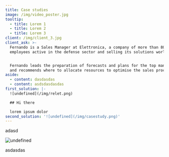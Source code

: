 ```yaml
---
title: Case studies
image: /img/video_poster.jpg
tooltip:
  - title: Lorem 1
  - title: Lorem 2
  - title: Lorem 3
client: /img/client_3.jpg
client_ask: >-
  Fernando is a Sales Manager at Elettronica, a company of more than 800
  employees active in the defense sector and selling its solutions worldwide.


  Fernando leads the preparation of forecasts and plans for the top management,
  and recommends where to allocate resources to optimise the sales process
aside:
  - content: dasdasdas
  - content: asdsdasdasdas
first_solution: |-
  ![undefined](/img/relet.png)

  ## Hi there

  lorem ipsum dolor
second_solution: '![undefined](/img/casestudy.png)'
---
```

adasd

![undefined](/img/infiniteImage1.png)

asdasdas
